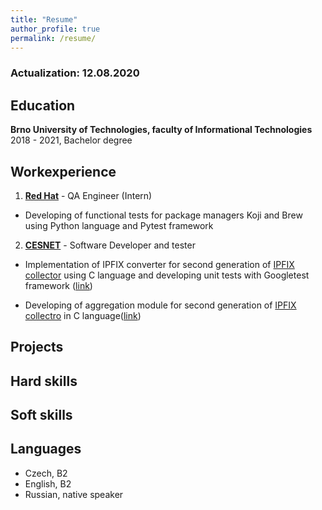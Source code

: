```yaml
---
title: "Resume"
author_profile: true
permalink: /resume/
---
```

### Actualization: 12.08.2020
## Education

**Brno University of Technologies, faculty of Informational Technologies**
2018 - 2021, Bachelor degree


## Workexperience
1. **[Red Hat](https://www.redhat.com/)** - QA Engineer (Intern)
+ Developing of functional tests for package managers Koji and Brew using Python language and Pytest framework

2. **[CESNET](https://www.cesnet.cz/)** - Software Developer and tester
+ Implementation of IPFIX converter for second generation of [IPFIX collector](https://github.com/CESNET/ipfixcol2) using C language and developing unit tests with Googletest framework ([link](\href{https://github.com/x00Pavel/libfds/tree/json/src/converters))

+ Developing of aggregation module for second generation of [IPFIX collectro](https://github.com/CESNET/ipfixcol2) in C language([link](https://github.com/x00Pavel/libfds/tree/agregator/src/aggregator))

## Projects


## Hard skills


## Soft skills


## Languages
+ Czech, B2
+ English, B2
+ Russian, native speaker
